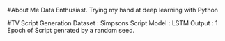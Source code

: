 #About Me
Data Enthusiast. Trying my hand at deep learning with Python

#TV Script Generation
Dataset : Simpsons Script Model : LSTM Output : 1 Epoch of Script genrated by a random seed.
